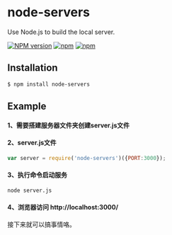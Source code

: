 # node-servers
Use Node.js to build the local server.

[![NPM version](https://img.shields.io/npm/v/node-servers.svg)](https://github.com/hideweb/node-servers)
[![npm](https://img.shields.io/npm/dm/node-servers.svg)](https://github.com/hideweb/node-servers)
[![npm](https://img.shields.io/npm/l/node-servers.svg)](https://github.com/hideweb/node-servers)

## Installation

```bash
$ npm install node-servers
```

## Example
#### 1、需要搭建服务器文件夹创建server.js文件
#### 2、server.js文件
```js
var server = require('node-servers')({PORT:3000});
```
#### 3、执行命令启动服务
```bash
node server.js
```

#### 4、浏览器访问 http://localhost:3000/


接下来就可以搞事情咯。
